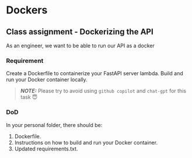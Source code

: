 # Dockers

## Class assignment - Dockerizing the API

As an engineer, we want to be able to run our API as a docker

### Requirement

Create a Dockerfile to containerize your FastAPI server lambda.
Build and run your Docker container locally.

> **_NOTE:_**  Please try to avoid using `github copilot` and `chat-gpt` for this task 😇

### DoD

In your personal folder, there should be:

1. Dockerfile.
2. Instructions on how to build and run your Docker container.
3. Updated requirements.txt.
